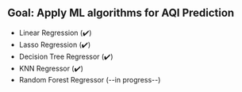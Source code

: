 ## Goal: Apply ML algorithms for AQI Prediction

- Linear Regression (✔️)
- Lasso Regression  (✔️)
- Decision Tree Regressor (✔️)
- KNN Regressor (✔️)
- Random Forest Regressor (--in progress--)
